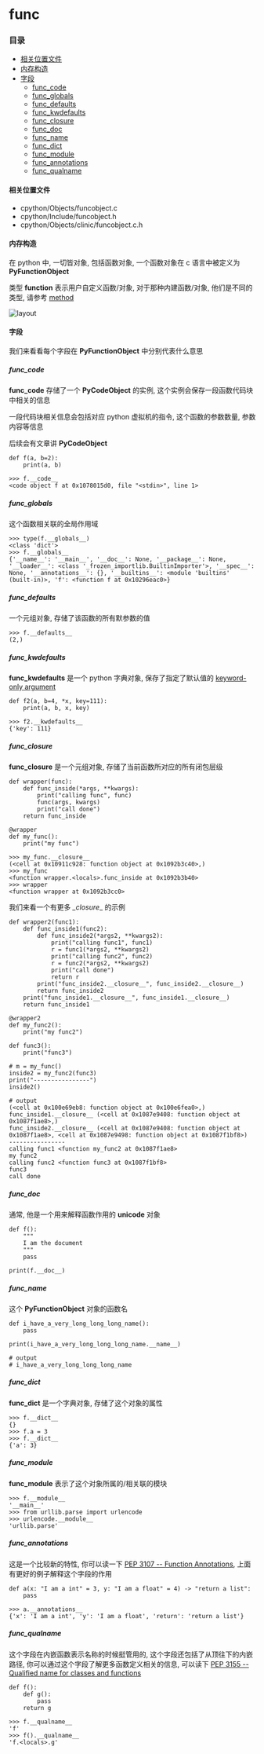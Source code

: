 # func

### 目录

* [相关位置文件](#相关位置文件)
* [内存构造](#内存构造)
* [字段](#字段)
	* [func_code](#func_code)
	* [func_globals](#func_globals)
	* [func_defaults](#func_defaults)
	* [func_kwdefaults](#func_kwdefaults)
	* [func_closure](#func_closure)
	* [func_doc](#func_doc)
	* [func_name](#func_name)
	* [func_dict](#func_dict)
	* [func_module](#func_module)
	* [func_annotations](#func_annotations)
	* [func_qualname](#func_qualname)

#### 相关位置文件
* cpython/Objects/funcobject.c
* cpython/Include/funcobject.h
* cpython/Objects/clinic/funcobject.c.h

#### 内存构造

在 python 中, 一切皆对象, 包括函数对象, 一个函数对象在 c 语言中被定义为 **PyFunctionObject**

类型 **function** 表示用户自定义函数/对象, 对于那种内建函数/对象, 他们是不同的类型, 请参考 [method](https://github.com/zpoint/CPython-Internals/blob/master/BasicObject/method/method_cn.md)

![layout](https://github.com/zpoint/CPython-Internals/blob/master/BasicObject/func/layout.png)

#### 字段

我们来看看每个字段在 **PyFunctionObject** 中分别代表什么意思

##### func_code

**func_code** 存储了一个 **PyCodeObject** 的实例, 这个实例会保存一段函数代码块中相关的信息

一段代码块相关信息会包括对应 python 虚拟机的指令, 这个函数的参数数量, 参数内容等信息

后续会有文章讲 **PyCodeObject**

	def f(a, b=2):
    	print(a, b)

	>>> f.__code__
	<code object f at 0x1078015d0, file "<stdin>", line 1>

##### func_globals

这个函数相关联的全局作用域

	>>> type(f.__globals__)
	<class 'dict'>
    >>> f.__globals__
    {'__name__': '__main__', '__doc__': None, '__package__': None, '__loader__': <class '_frozen_importlib.BuiltinImporter'>, '__spec__': None, '__annotations__': {}, '__builtins__': <module 'builtins' (built-in)>, 'f': <function f at 0x10296eac0>}

##### func_defaults

一个元组对象, 存储了该函数的所有默参数的值

	>>> f.__defaults__
	(2,)

##### func_kwdefaults

**func_kwdefaults** 是一个 python 字典对象, 保存了指定了默认值的 [keyword-only argument](https://www.python.org/dev/peps/pep-3102/)

    def f2(a, b=4, *x, key=111):
        print(a, b, x, key)

    >>> f2.__kwdefaults__
    {'key': 111}

##### func_closure

**func_closure** 是一个元组对象, 存储了当前函数所对应的所有闭包层级

    def wrapper(func):
        def func_inside(*args, **kwargs):
            print("calling func", func)
            func(args, kwargs)
            print("call done")
        return func_inside

    @wrapper
    def my_func():
        print("my func")

	>>> my_func.__closure__
	(<cell at 0x10911c928: function object at 0x1092b3c40>,)
    >>> my_func
    <function wrapper.<locals>.func_inside at 0x1092b3b40>
    >>> wrapper
    <function wrapper at 0x1092b3cc0>

我们来看一个有更多 _\_closure_\_ 的示例


    def wrapper2(func1):
        def func_inside1(func2):
            def func_inside2(*args2, **kwargs2):
                print("calling func1", func1)
                r = func1(*args2, **kwargs2)
                print("calling func2", func2)
                r = func2(*args2, **kwargs2)
                print("call done")
                return r
            print("func_inside2.__closure__", func_inside2.__closure__)
            return func_inside2
        print("func_inside1.__closure__", func_inside1.__closure__)
        return func_inside1

    @wrapper2
    def my_func2():
        print("my func2")

    def func3():
        print("func3")

    # m = my_func()
    inside2 = my_func2(func3)
    print("----------------")
    inside2()

    # output
    (<cell at 0x100e69eb8: function object at 0x100e6fea0>,)
    func_inside1.__closure__ (<cell at 0x1087e9408: function object at 0x1087f1ae8>,)
    func_inside2.__closure__ (<cell at 0x1087e9408: function object at 0x1087f1ae8>, <cell at 0x1087e9498: function object at 0x1087f1bf8>)
    ----------------
    calling func1 <function my_func2 at 0x1087f1ae8>
    my func2
    calling func2 <function func3 at 0x1087f1bf8>
    func3
    call done


##### func_doc

通常, 他是一个用来解释函数作用的 **unicode** 对象

    def f():
        """
        I am the document
        """
        pass

    print(f.__doc__)

##### func_name

这个 **PyFunctionObject** 对象的函数名

    def i_have_a_very_long_long_long_name():
        pass

    print(i_have_a_very_long_long_long_name.__name__)

	# output
    # i_have_a_very_long_long_long_name

##### func_dict

**func_dict** 是一个字典对象, 存储了这个对象的属性

	>>> f.__dict__
	{}
    >>> f.a = 3
    >>> f.__dict__
    {'a': 3}

##### func_module

**func_module** 表示了这个对象所属的/相关联的模块

	>>> f.__module__
	'__main__'
    >>> from urllib.parse import urlencode
    >>> urlencode.__module__
    'urllib.parse'

##### func_annotations

这是一个比较新的特性, 你可以读一下 [PEP 3107 -- Function Annotations](https://www.python.org/dev/peps/pep-3107/), 上面有更好的例子解释这个字段的作用

	def a(x: "I am a int" = 3, y: "I am a float" = 4) -> "return a list":
    	pass

	>>> a.__annotations__
	{'x': 'I am a int', 'y': 'I am a float', 'return': 'return a list'}

##### func_qualname

这个字段在内嵌函数表示名称的时候挺管用的, 这个字段还包括了从顶往下的内嵌路径, 你可以通过这个字段了解更多函数定义相关的信息, 可以读下 [PEP 3155 -- Qualified name for classes and functions](https://www.python.org/dev/peps/pep-3155/)

	def f():
    	def g():
        	pass
        return g

	>>> f.__qualname__
	'f'
    >>> f().__qualname__
    'f.<locals>.g'


